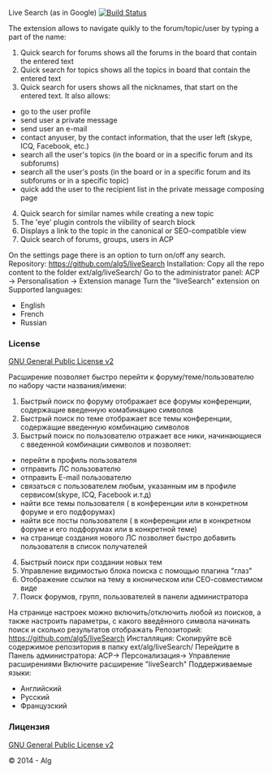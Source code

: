 
Live Search (as in Google)
[![Build Status](https://travis-ci.org/alg5/liveSearch.svg?branch=dev_3.2.x)](https://travis-ci.org/alg5/liveSearch)

The extension allows to navigate quikly to the forum/topic/user by typing a part of the name:
1. Quick search for forums shows all the forums in the board that contain the entered text
2. Quick search for topics shows all the topics in board that contain the entered text
3. Quick search for users shows all the nicknames, that start on the entered text. It also allows:
- go to the user profile
- send user a private message
- send user an e-mail
- contact anyuser, by the contact information, that the user left (skype, ICQ, Facebook, etc.)
- search all the user's topics (in the board or in a specific forum and its subforums)
- search all the user's posts (in the board or in a specific forum and its subforums or in a specific topic)
- quick add the user to the recipient list in the private message composing page 
4. Quick search for similar names while creating a new topic
5. The 'eye' plugin controls the viibility of search block
6. Displays a link to the topic in the canonical or  SEO-compatible view
7. Quick search of forums, groups, users in ACP

On the settings page there is an option to turn on/off any search.
Repository: https://github.com/alg5/liveSearch
Installation:
Copy all the repo content to the folder ext/alg/liveSearch/
Go to the administrator panel: ACP -> Personalisation -> Extension manage
Turn the "liveSearch" extension on
Supported languages:
- English
- French
- Russian

### License
[GNU General Public License v2](http://opensource.org/licenses/GPL-2.0)

Расширение позволяет быстро перейти к форуму/теме/пользователю по набору части названия/имени:
1. Быстрый поиск по форуму отображает все форумы конференции, содержащие введенную комабинацию символов
2. Быстрый поиск по теме отображает все темы конференции, содержащие введенную комбинацию символов
3. Быстрый поиск по пользователю отражает все ники, начинающиеся с введенной комбинации символов и позволяет:
- перейти в профиль пользователя
- отправить ЛС пользователю
- отправить E-mail пользователю
- связаться с пользователем любым, указанным им в профиле сервисом(skype, ICQ, Facebook и.т.д)
- найти все темы пользователя ( в конференции или в конкретном форуме и его подфорумах)
- найти все посты пользователя ( в конференции или в конкретном форуме и его подфорумах или в конкретной теме) 
- на странице создания нового ЛС позволяет быстро добавить пользователя в список получателей
4. Быстрый поиск при создании новых тем
5. Управление видимостью блока поиска с помощью плагина "глаз" 
6. Отображение ссылки на тему в кноническом или СЕО-совместимом виде
7. Поиск форумов, групп, пользователей в панели администратора

На странице настроек можно включить/отключить любой из поисков, а также настроить параметры, с какого введённого символа начинать поиск и сколько результатов отображать
Репозиторий: https://github.com/alg5/liveSearch
Инсталляция:
Скопируйте всё содержимое репозитория в папку ext/alg/liveSearch/
Перейдите в Панель администратора: АСР-> Персонализация-> Управление расширениями 
Включите расширение "liveSearch"
Поддерживаемые языки:
- Английский
- Русский
- Французский

### Лицензия
[GNU General Public License v2](http://opensource.org/licenses/GPL-2.0)


© 2014 - Alg

